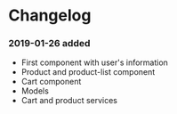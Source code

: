 # Changelog

### 2019-01-26 added
- First component with user's information
- Product and product-list component
- Cart component
- Models 
- Cart and product services